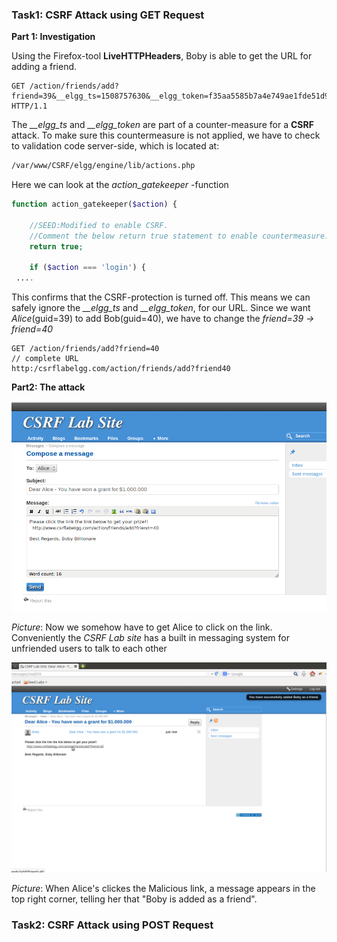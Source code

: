 ### Task1: CSRF Attack using GET Request

**Part 1: Investigation**

Using the Firefox-tool **LiveHTTPHeaders**, Boby is able to get the URL for adding a friend.

```http
GET /action/friends/add?friend=39&__elgg_ts=1508757630&__elgg_token=f35aa5585b7a4e749ae1fde51d98b33a HTTP/1.1	
```

The *__elgg_ts* and *__elgg_token* are part of a counter-measure for a **CSRF** attack. To make sure this countermeasure is not applied, we have to check to validation code server-side, which is located at:

```sh
/var/www/CSRF/elgg/engine/lib/actions.php	
```

Here we can look at the *action_gatekeeper* -function

```php
function action_gatekeeper($action) {

	//SEED:Modified to enable CSRF.
	//Comment the below return true statement to enable countermeasure.
	return true;

	if ($action === 'login') {
 ....       
```

 This confirms that the CSRF-protection is turned off. This means we can safely ignore the *__elgg_ts* and *__elgg_token*, for our URL. Since we want *Alice*(guid=39) to add Bob(guid=40), we have to change the *friend=39 -> friend=40*

```http
GET /action/friends/add?friend=40
// complete URL
http:/csrflabelgg.com/action/friends/add?friend40
```



**Part2: The attack**

![](img/bobys-message.png)

*Picture*: Now we somehow have to get Alice to click on the link. Conveniently the *CSRF Lab site* has a built in messaging system for unfriended users to talk to each other

![](img/bobys-added.png)

*Picture*: When Alice's clickes the Malicious link, a message appears in the top right corner, telling her that "Boby is added as a friend".

### Task2: CSRF Attack using POST Request

